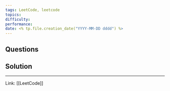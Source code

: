 ```yaml
---
tags: LeetCode, leetcode
topics: 
difficulty:
performance:
date: <% tp.file.creation_date("YYYY-MM-DD dddd") %>
---
```


## Questions



## Solution

---
Link: [[LeetCode]]
